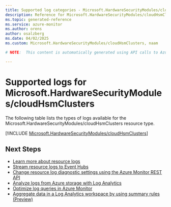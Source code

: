 ```yaml
---
title: Supported log categories - Microsoft.HardwareSecurityModules/cloudHsmClusters
description: Reference for Microsoft.HardwareSecurityModules/cloudHsmClusters in Azure Monitor Logs.
ms.topic: generated-reference
ms.service: azure-monitor
ms.author: orens
author: osalzberg
ms.date: 04/02/2025
ms.custom: Microsoft.HardwareSecurityModules/cloudHsmClusters, naam

# NOTE:  This content is automatically generated using API calls to Azure. Any edits made on these files will be overwritten in the next run of the script. 

---
```





# Supported logs for Microsoft.HardwareSecurityModules/cloudHsmClusters  
The following table lists the types of logs available for the Microsoft.HardwareSecurityModules/cloudHsmClusters resource type.
  

  
[!INCLUDE [Microsoft.HardwareSecurityModules/cloudHsmClusters](~/reusable-content/ce-skilling/azure/includes/azure-monitor/reference/logs/microsoft-hardwaresecuritymodules-cloudhsmclusters-logs-include.md)]  
  

## Next Steps

* [Learn more about resource logs](/azure/azure-monitor/essentials/platform-logs-overview)
* [Stream resource logs to Event Hubs](/azure/azure-monitor/essentials/resource-logs#send-to-azure-event-hubs)
* [Change resource log diagnostic settings using the Azure Monitor REST API](/rest/api/monitor/diagnosticsettings)
* [Analyze logs from Azure storage with Log Analytics](/azure/azure-monitor/essentials/resource-logs#send-to-log-analytics-workspace)
* [Optimize log queries in Azure Monitor](/azure/azure-monitor/logs/query-optimization)
* [Aggregate data in a Log Analytics workspace by using summary rules (Preview)](/azure/azure-monitor/logs/summary-rules)